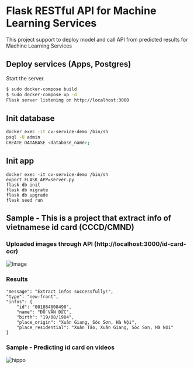# Flask RESTful API for Machine Learning Services

This project support to deploy model and call API from predicted results for Machine Learning Services

## Deploy services (Apps, Postgres)

Start the server.

```bash
$ sudo docker-compose build
$ sudo docker-compose up -d
Flask server listening on http://localhost:3000
```

## Init database

```bash
docker exec -it cv-service-demo /bin/sh
psql -U admin
CREATE DATABASE <database_name>;
```

## Init app
```
docker exec -it cv-service-demo /bin/sh
export FLASK_APP=server.py
flask db init
flask db migrate
flask db upgrade
flask seed run
````

## Sample - This is a project that extract info of vietnamese id card (CCCD/CMND)

### Uploaded images through API (http://localhost:3000/id-card-ocr)

![Image](tests/input_images/id_card_13.jpg)
### Results

```
"message": "Extract infos successfully!",
"type": "new-front",
"infos": {
    "id": "001084008490",
    "name": "ĐỖ VĂN ĐỨC",
    "birth": "19/08/1984",
    "place_origin": "Xuân Giang, Sóc Sơn, Hà Nội",
    "place_residential": "Xuân Tảo, Xuân Giang, Sóc Sơn, Hà Nội"
}
```
### Sample - Predicting id card on videos
![hippo](tests/output_videos/out_test.gif)